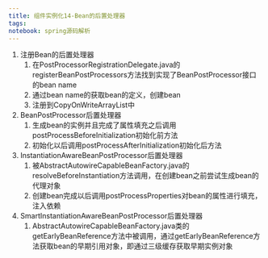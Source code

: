 ```yaml
---
title: 组件实例化14-Bean的后置处理器
tags:
notebook: spring源码解析
---
```

1. 注册Bean的后置处理器
   1. 在PostProcessorRegistrationDelegate.java的registerBeanPostProcessors方法找到实现了BeanPostProcessor接口的bean name
   2. 通过bean name的获取bean的定义，创建bean
   3. 注册到CopyOnWriteArrayList中
2. BeanPostProcessor后置处理器
   1. 生成bean的实例并且完成了属性填充之后调用postProcessBeforeInitialization初始化前方法
   2. 初始化以后调用postProcessAfterInitialization初始化后方法
3. InstantiationAwareBeanPostProcessor后置处理器
   1. 被AbstractAutowireCapableBeanFactory.java的resolveBeforeInstantiation方法调用，在创建bean之前尝试生成bean的代理对象
   2. 创建bean完成以后调用postProcessProperties对bean的属性进行填充，注入依赖
4. SmartInstantiationAwareBeanPostProcessor后置处理器
   1. AbstractAutowireCapableBeanFactory.java类的getEarlyBeanReference方法中被调用，通过getEarlyBeanReference方法获取bean的早期引用对象，即通过三级缓存获取早期实例对象